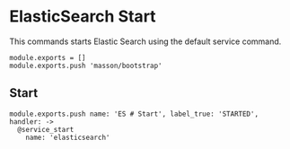
# ElasticSearch Start

This commands starts Elastic Search using the default service command.

    module.exports = []
    module.exports.push 'masson/bootstrap'

## Start

    module.exports.push name: 'ES # Start', label_true: 'STARTED', handler: ->
      @service_start
        name: 'elasticsearch'
